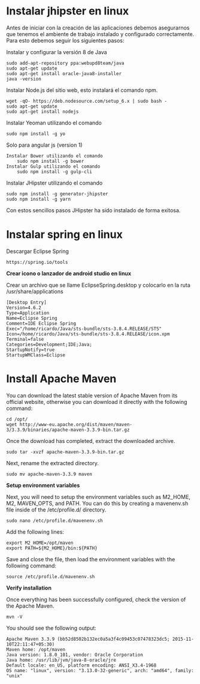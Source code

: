 # Instalar jhipster en linux

Antes de iniciar con la creación de las aplicaciones debemos asegurarnos que tenemos el ambiente de trabajo instalado y configurado correctamente. Para esto debemos seguir los siguientes pasos:

Instalar y configurar la versión 8 de Java
    
    sudo add-apt-repository ppa:webupd8team/java
    sudo apt-get update
    sudo apt-get install oracle-java8-installer
    java -version

Instalar Node.js del sitio web, esto instalará el comando npm.
    
    wget -qO- https://deb.nodesource.com/setup_6.x | sudo bash -
    sudo apt-get update
    sudo apt-get install nodejs

Instalar Yeoman utilizando el comando 
    
    sudo npm install -g yo 

Solo para angular js (version 1)

    Instalar Bower utilizando el comando 
        sudo npm install -g bower
    Instalar Gulp utilizando el comando 
        sudo npm install -g gulp-cli

Instalar JHipster utilizando el comando 

    sudo npm install -g generator-jhipster
    sudo npm install -g yarn

Con estos sencillos pasos JHipster ha sido instalado de forma exitosa.

# Instalar spring en linux

Descargar Eclipse Spring

    https://spring.io/tools

**Crear icono o lanzador de android studio en linux**

Crear un archivo que se llame EclipseSpring.desktop y colocarlo en la ruta /usr/share/applications

    [Desktop Entry]
    Version=4.6.2
    Type=Application
    Name=Eclipse Spring
    Comment=IDE Eclipse Spring
    Exec="/home/ricardo/Java/sts-bundle/sts-3.8.4.RELEASE/STS"
    Icon=/home/ricardo/Java/sts-bundle/sts-3.8.4.RELEASE/icon.xpm
    Terminal=false
    Categories=Development;IDE;Java;
    StartupNotify=true
    StartupWMClass=Eclipse

# Install Apache Maven

You can download the latest stable version of Apache Maven from its official website, otherwise you can download it directly with the following command:

    cd /opt/
    wget http://www-eu.apache.org/dist/maven/maven-3/3.3.9/binaries/apache-maven-3.3.9-bin.tar.gz

Once the download has completed, extract the downloaded archive.

    sudo tar -xvzf apache-maven-3.3.9-bin.tar.gz

Next, rename the extracted directory.

    sudo mv apache-maven-3.3.9 maven 

**Setup environment variables**

Next, you will need to setup the environment variables such as M2_HOME, M2, MAVEN_OPTS, and PATH. You can do this by creating a mavenenv.sh file inside of the /etc/profile.d/ directory.

    sudo nano /etc/profile.d/mavenenv.sh

Add the following lines:

    export M2_HOME=/opt/maven
    export PATH=${M2_HOME}/bin:${PATH}

Save and close the file, then load the environment variables with the following command:

    source /etc/profile.d/mavenenv.sh

**Verify installation**

Once everything has been successfully configured, check the version of the Apache Maven.

    mvn -V

You should see the following output:

    Apache Maven 3.3.9 (bb52d8502b132ec0a5a3f4c09453c07478323dc5; 2015-11-10T22:11:47+05:30)
    Maven home: /opt/maven
    Java version: 1.8.0_101, vendor: Oracle Corporation
    Java home: /usr/lib/jvm/java-8-oracle/jre
    Default locale: en_US, platform encoding: ANSI_X3.4-1968
    OS name: "linux", version: "3.13.0-32-generic", arch: "amd64", family: "unix"